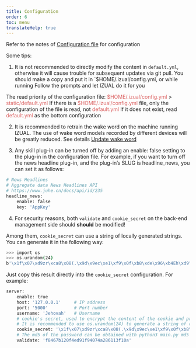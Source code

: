 ```yaml
---
title: Configuration
order: 6
toc: menu
translateHelp: true
---
```


Refer to the notes of [Configuration file](https://github.com/MiracleInk) for configuration

Some tips:

1. It is not recommended to directly modify the content in `default.yml`, otherwise it will cause trouble for subsequent updates via git pull. You should make a copy and put it in `$HOME/.izual/config.yml, or while running Follow the prompts and let IZUAL do it for you

<Alert type="success">
    The read priority of the configuration file: <font color="#DB6161">$HOME/.izual/config.yml</font> > <font color="#DB6161">static/default.yml</font> If there is a <font color="#DB6161">$HOME/.izual/config.yml</font> file, only the configuration of the file is read, not <font color="#DB6161">default.yml</font> If it does not exist, read <font color="#DB6161">default.yml</font> as the bottom configuration
</Alert>

2. It is recommended to retrain the wake word on the machine running IZUAL. The use of wake word models recorded by different devices will be greatly reduced. See details [Update wake word](/zh-CN/guide/installation#6-更新唤醒词-可选-树莓派必须)

3. Any skill plug-in can be turned off by adding an enable: false setting to the plug-in in the configuration file. For example, if you want to turn off the news headline plug-in, and the plug-in’s SLUG is headline_news, you can set it as follows:

```bash
# News Headlines
# Aggregate data News Headlines API
# https://www.juhe.cn/docs/api/id/235
headline_news:
    enable: false
    key: 'AppKey'
```

4. For security reasons, both `validate` and `cookie_secret` on the back-end management side should **should** be modified!

Among them, `cookie_secret` can use a string of locally generated strings. You can generate it in the following way:

```bash
>>> import os
>>> os.urandom(24)
b'\x1f\x07\xd9zr\xca8\x08(.\x9d\x9ec\xe1\xf9\x0f\xb8\xde\x96\xb4Eh\xd9"'
```

Just copy this result directly into the `cookie_secret` configuration. For example:

```bash
server:
    enable: true
    host: '127.0.0.1'     # IP address
    port: '5000'          # Port number
    username: 'Jehovah'   # Username
    # cookie's secret, used to encrypt the content of the cookie and prevent tampering
    # It is recommended to use os.urandom(24) to generate a string of random strings
    cookie_secret: '\x1f\x07\xd9zr\xca8\x08(.\x9d\x9ec\xe1\xf9\x0f\xb8\xde\x96\xb4Eh\xd9"'
    # The md5 of the password can be obtained with python3 main.py md5'password'
    validate: 'f8467b120f4ed91f94074a286113f10a'
```
